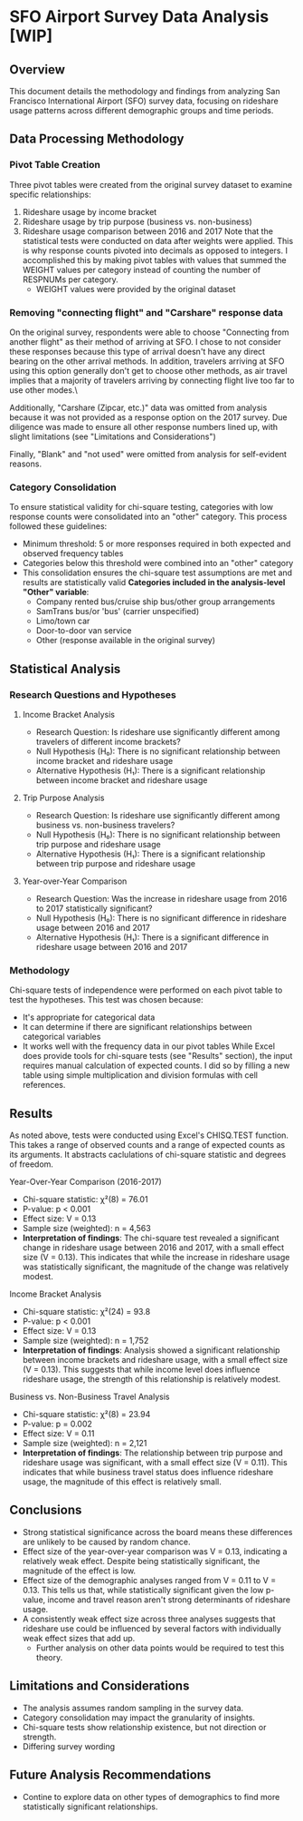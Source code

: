 # SFO Airport Survey Data Analysis [WIP]

## Overview
This document details the methodology and findings from analyzing San Francisco International Airport (SFO) survey data, focusing on rideshare usage patterns across different demographic groups and time periods.

## Data Processing Methodology

### Pivot Table Creation
Three pivot tables were created from the original survey dataset to examine specific relationships:
1. Rideshare usage by income bracket
2. Rideshare usage by trip purpose (business vs. non-business)
3. Rideshare usage comparison between 2016 and 2017
Note that the statistical tests were conducted on data after weights were applied. This is why response counts pivoted into decimals as opposed to integers. I accomplished this by making pivot tables with values that summed the WEIGHT values per category instead of counting the number of RESPNUMs per category.
   - WEIGHT values were provided by the original dataset

### Removing "connecting flight" and "Carshare" response data
On the original survey, respondents were able to choose "Connecting from another flight" as their method of arriving at SFO. I chose to not consider these responses because this type of arrival doesn't have any direct bearing on the other arrival methods. In addition, travelers arriving at SFO using this option generally don't get to choose other methods, as air travel implies that a majority of travelers arriving by connecting flight live too far to use other modes.\

Additionally, "Carshare (Zipcar, etc.)" data was omitted from analysis because it was not provided as a response option on the 2017 survey. Due diligence was made to ensure all other response numbers lined up, with slight limitations (see "Limitations and Considerations")

Finally, "Blank" and "not used" were omitted from analysis for self-evident reasons.

### Category Consolidation
To ensure statistical validity for chi-square testing, categories with low response counts were consolidated into an "other" category. This process followed these guidelines:
- Minimum threshold: 5 or more responses required in both expected and observed frequency tables
- Categories below this threshold were combined into an "other" category
- This consolidation ensures the chi-square test assumptions are met and results are statistically valid
**Categories included in the analysis-level "Other" variable**:
   - Company rented bus/cruise ship bus/other group arrangements
   - SamTrans bus/or 'bus' (carrier unspecified)
   - Limo/town car
   - Door-to-door van service
   - Other (response available in the original survey)

## Statistical Analysis

### Research Questions and Hypotheses

1. Income Bracket Analysis
   - Research Question: Is rideshare use significantly different among travelers of different income brackets?
   - Null Hypothesis (H₀): There is no significant relationship between income bracket and rideshare usage
   - Alternative Hypothesis (H₁): There is a significant relationship between income bracket and rideshare usage

2. Trip Purpose Analysis
   - Research Question: Is rideshare use significantly different among business vs. non-business travelers?
   - Null Hypothesis (H₀): There is no significant relationship between trip purpose and rideshare usage
   - Alternative Hypothesis (H₁): There is a significant relationship between trip purpose and rideshare usage

3. Year-over-Year Comparison
   - Research Question: Was the increase in rideshare usage from 2016 to 2017 statistically significant?
   - Null Hypothesis (H₀): There is no significant difference in rideshare usage between 2016 and 2017
   - Alternative Hypothesis (H₁): There is a significant difference in rideshare usage between 2016 and 2017

### Methodology
Chi-square tests of independence were performed on each pivot table to test the hypotheses. This test was chosen because:
- It's appropriate for categorical data
- It can determine if there are significant relationships between categorical variables
- It works well with the frequency data in our pivot tables
While Excel does provide tools for chi-square tests (see "Results" section), the input requires manual calculation of expected counts. I did so by filling a new table using simple multiplication and division formulas with cell references.

## Results
As noted above, tests were conducted using Excel's CHISQ.TEST function. This takes a range of observed counts and a range of expected counts as its arguments. It abstracts caclulations of chi-square statistic and degrees of freedom.

Year-Over-Year Comparison (2016-2017)
- Chi-square statistic: χ²(8) = 76.01 
- P-value: p < 0.001
- Effect size: V = 0.13
- Sample size (weighted): n = 4,563
- **Interpretation of findings**: The chi-square test revealed a significant change in rideshare usage between 2016 and 2017, with a small effect size (V = 0.13). This indicates that while the increase in rideshare usage was statistically significant, the magnitude of the change was relatively modest.

Income Bracket Analysis
- Chi-square statistic: χ²(24) = 93.8
- P-value: p < 0.001
- Effect size: V = 0.13
- Sample size (weighted): n = 1,752
- **Interpretation of findings**: Analysis showed a significant relationship between income brackets and rideshare usage, with a small effect size (V = 0.13). This suggests that while income level does influence rideshare usage, the strength of this relationship is relatively modest.

Business vs. Non-Business Travel Analysis
- Chi-square statistic: χ²(8) = 23.94
- P-value: p = 0.002
- Effect size: V = 0.11
- Sample size (weighted): n = 2,121
- **Interpretation of findings**: The relationship between trip purpose and rideshare usage was significant, with a small effect size (V = 0.11). This indicates that while business travel status does influence rideshare usage, the magnitude of this effect is relatively small.

## Conclusions
- Strong statistical significance across the board means these differences are unlikely to be caused by random chance.
- Effect size of the year-over-year comparison was V = 0.13, indicating a relatively weak effect. Despite being statistically significant, the magnitude of the effect is low.
- Effect size of the demographic analyses ranged from V = 0.11 to V = 0.13. This tells us that, while statistically significant given the low p-value, income and travel reason aren't strong determinants of rideshare usage.
- A consistently weak effect size across three analyses suggests that rideshare use could be influenced by several factors with individually weak effect sizes that add up.
   - Further analysis on other data points would be required to test this theory.

## Limitations and Considerations
- The analysis assumes random sampling in the survey data.
- Category consolidation may impact the granularity of insights.
- Chi-square tests show relationship existence, but not direction or strength.
- Differing survey wording

## Future Analysis Recommendations
- Contine to explore data on other types of demographics to find more statistically significant relationships.